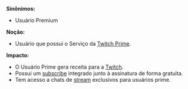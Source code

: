 
**Sinônimos:** 
* Usuário Premium

**Noção:** 
* Usuário que possui o Serviço da [Twitch Prime](https://github.com/gabrielziegler3/Requisitos-2018-1/wiki/Twitch-Prime).

**Impacto:**
* O Usuário Prime gera receita para a [Twitch](https://github.com/gabrielziegler3/Requisitos-2018-1/wiki/Twitch).
* Possui um [subscribe](https://github.com/gabrielziegler3/Requisitos-2018-1/wiki/subscribe) integrado junto à assinatura de forma gratuita.
* Tem acesso a chats de [stream](https://github.com/gabrielziegler3/Requisitos-2018-1/wiki/stream) exclusivos para usuários prime.